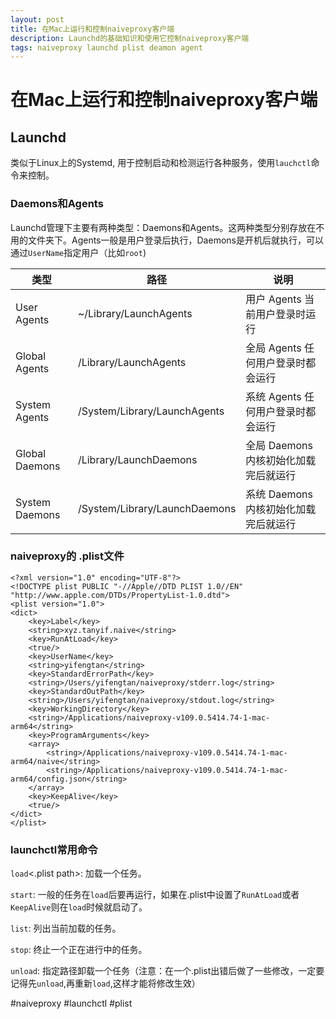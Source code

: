 ```yaml
---
layout: post
title: 在Mac上运行和控制naiveproxy客户端
description: Launchd的基础知识和使用它控制naiveproxy客户端
tags: naiveproxy launchd plist deamon agent
---
```



# 在Mac上运行和控制naiveproxy客户端
## Launchd
类似于Linux上的Systemd, 用于控制启动和检测运行各种服务，使用`lauchctl`命令来控制。
### Daemons和Agents
Launchd管理下主要有两种类型：Daemons和Agents。这两种类型分别存放在不用的文件夹下。Agents一般是用户登录后执行，Daemons是开机后就执行，可以通过`UserName`指定用户（比如`root`)

| 类型 | 路径 | 说明 |
|----------|----------|----------|
| User Agents | ~/Library/LaunchAgents | 用户 Agents 当前用户登录时运行 |
| Global Agents | /Library/LaunchAgents | 全局 Agents 任何用户登录时都会运行 |
| System Agents | /System/Library/LaunchAgents | 系统 Agents 任何用户登录时都会运行 |
| Global Daemons | /Library/LaunchDaemons | 全局 Daemons 内核初始化加载完后就运行 |
| System Daemons | /System/Library/LaunchDaemons | 系统 Daemons 内核初始化加载完后就运行 |

### naiveproxy的 .plist文件
```
<?xml version="1.0" encoding="UTF-8"?>
<!DOCTYPE plist PUBLIC "-//Apple//DTD PLIST 1.0//EN" "http://www.apple.com/DTDs/PropertyList-1.0.dtd">
<plist version="1.0">
<dict>
	<key>Label</key>
	<string>xyz.tanyif.naive</string>
	<key>RunAtLoad</key>
	<true/>
	<key>UserName</key>
	<string>yifengtan</string>
	<key>StandardErrorPath</key>
	<string>/Users/yifengtan/naiveproxy/stderr.log</string>
	<key>StandardOutPath</key>
	<string>/Users/yifengtan/naiveproxy/stdout.log</string>
	<key>WorkingDirectory</key>
	<string>/Applications/naiveproxy-v109.0.5414.74-1-mac-arm64</string>
	<key>ProgramArguments</key>
	<array>
		<string>/Applications/naiveproxy-v109.0.5414.74-1-mac-arm64/naive</string>
		<string>/Applications/naiveproxy-v109.0.5414.74-1-mac-arm64/config.json</string>
	</array>
	<key>KeepAlive</key>
	<true/>
</dict>
</plist>
```

### launchctl常用命令
`load`<.plist path>: 加载一个任务。

`start`: 一般的任务在`load`后要再运行，如果在.plist中设置了`RunAtLoad`或者`KeepAlive`则在`load`时候就启动了。

`list`: 列出当前加载的任务。

`stop`: 终止一个正在进行中的任务。

`unload`: 指定路径卸载一个任务（注意：在一个.plist出错后做了一些修改，一定要记得先`unload`,再重新`load`,这样才能将修改生效）



#naiveproxy #launchctl #plist